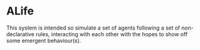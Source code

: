 # ALife

This system is intended so simulate a set of agents following a set of non-declarative rules, interacting with each other with the hopes to show off some emergent behaviour(s).
